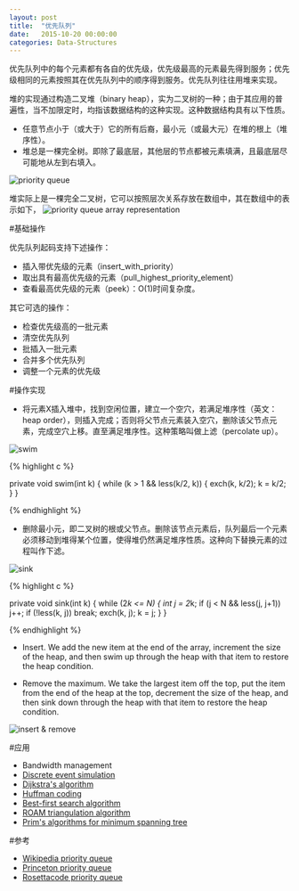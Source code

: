 ```yaml
---
layout: post
title:  "优先队列"
date:   2015-10-20 00:00:00
categories: Data-Structures
---
```


优先队列中的每个元素都有各自的优先级，优先级最高的元素最先得到服务；优先级相同的元素按照其在优先队列中的顺序得到服务。优先队列往往用堆来实现。

堆的实现通过构造二叉堆（binary heap），实为二叉树的一种；由于其应用的普遍性，当不加限定时，均指该数据结构的这种实现。这种数据结构具有以下性质。
* 任意节点小于（或大于）它的所有后裔，最小元（或最大元）在堆的根上（堆序性）。
* 堆总是一棵完全树。即除了最底层，其他层的节点都被元素填满，且最底层尽可能地从左到右填入。


![priority queue](http://algs4.cs.princeton.edu/24pq/images/heap.png)

<!--more-->

堆实际上是一棵完全二叉树，它可以按照层次关系存放在数组中，其在数组中的表示如下，
![priority queue array representation](http://algs4.cs.princeton.edu/24pq/images/heap-representations.png)

#基础操作

优先队列起码支持下述操作：

* 插入带优先级的元素（insert_with_priority） 
* 取出具有最高优先级的元素（pull_highest_priority_element） 
* 查看最高优先级的元素（peek）：O(1)时间复杂度。 

其它可选的操作：

* 检查优先级高的一批元素
* 清空优先队列
* 批插入一批元素
* 合并多个优先队列
* 调整一个元素的优先级


#操作实现

* 将元素X插入堆中，找到空闲位置，建立一个空穴，若满足堆序性（英文：heap order），则插入完成；否则将父节点元素装入空穴，删除该父节点元素，完成空穴上移。直至满足堆序性。这种策略叫做上滤（percolate up）。

![swim](http://algs4.cs.princeton.edu/24pq/images/swim.png)

{% highlight c %}

private void swim(int k) {
   while (k > 1 && less(k/2, k)) {
      exch(k, k/2);
      k = k/2;
   }
}

{% endhighlight %}

* 删除最小元，即二叉树的根或父节点。删除该节点元素后，队列最后一个元素必须移动到堆得某个位置，使得堆仍然满足堆序性质。这种向下替换元素的过程叫作下滤。

![sink](http://algs4.cs.princeton.edu/24pq/images/sink.png)

{% highlight c %}

private void sink(int k) {
   while (2*k <= N) {
      int j = 2*k;
      if (j < N && less(j, j+1)) j++;
      if (!less(k, j)) break;
      exch(k, j);
      k = j;
   }
}

{% endhighlight %}

* Insert. We add the new item at the end of the array, increment the size of the heap, and then swim up through the heap with that item to restore the heap condition. 

* Remove the maximum. We take the largest item off the top, put the item from the end of the heap at the top, decrement the size of the heap, and then sink down through the heap with that item to restore the heap condition. 

![insert & remove](http://algs4.cs.princeton.edu/24pq/images/heap-ops.png)


#应用

* Bandwidth management
* [Discrete event simulation](https://en.wikipedia.org/wiki/Discrete_event_simulation)
* [Dijkstra's algorithm](https://en.wikipedia.org/wiki/Dijkstra%27s_algorithm)
* [Huffman coding](https://en.wikipedia.org/wiki/Huffman_coding)
* [Best-first search algorithm](https://en.wikipedia.org/wiki/Best-first_search)
* [ROAM triangulation algorithm](https://en.wikipedia.org/wiki/ROAM)
* [Prim's algorithms for minimum spanning tree](https://en.wikipedia.org/wiki/Prim%27s_algorithm)

#参考

* [Wikipedia priority queue](https://en.wikipedia.org/wiki/Priority_queue)
* [Princeton priority queue](http://algs4.cs.princeton.edu/24pq/)
* [Rosettacode priority queue](http://rosettacode.org/wiki/Priority_queue)